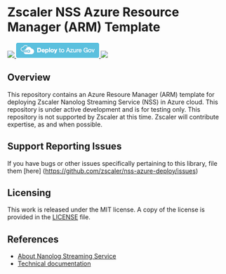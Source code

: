 # Zscaler NSS Azure Resource Manager (ARM) Template

<a href="https://portal.azure.com/#create/Microsoft.Template/uri/https%3A%2F%2Fraw.githubusercontent.com%2Feparra%2Fnss-deploy-test%2Fmaster%2Fazuredeploy.json" target="_blank">
    <img src="http://azuredeploy.net/deploybutton.png"/>
</a>

<a href="https://portal.azure.us/#create/Microsoft.Template/uri/https%3A%2F%2Fraw.githubusercontent.com%2Feparra%2Fnss-deploy-test%2Fmaster%2Fazuredeploy.json" target="_blank">
   <img src="https://raw.githubusercontent.com/Azure/azure-quickstart-templates/master/1-CONTRIBUTION-GUIDE/images/deploytoazuregov.png"
</a>

<a href="http://armviz.io/#/?load=https%3A%2F%2Fraw.githubusercontent.com%2Feparra%2Fnss-deploy-test%2Fmaster%2Fazuredeploy.json" target="_blank">
    <img src="http://armviz.io/visualizebutton.png"/>
</a>

## Overview
This repository contains an Azure Resoure Manager (ARM) template for deploying Zscaler Nanolog Streaming Service (NSS) in Azure cloud.  This repository is under active development and is for testing only.  This repository is not supported by Zscaler at this time.  Zscaler will contribute expertise, as and when possible.

## Support Reporting Issues

If you have bugs or other issues specifically pertaining to this library, file them [here]
(https://github.com/zscaler/nss-azure-deploy/issues)

## Licensing

This work is released under the MIT license. A copy of the license is provided in the [LICENSE](https://github.com/zscaler/nss-azure-deploy/blob/master/LICENSE) file.

## References
- [About Nanolog Streaming Service](https://help.zscaler.com/zia/about-nanolog-streaming-service)
- [Technical documentation](https://help.zscaler.com/zia/documentation-knowledgebase/analytics/nss)
